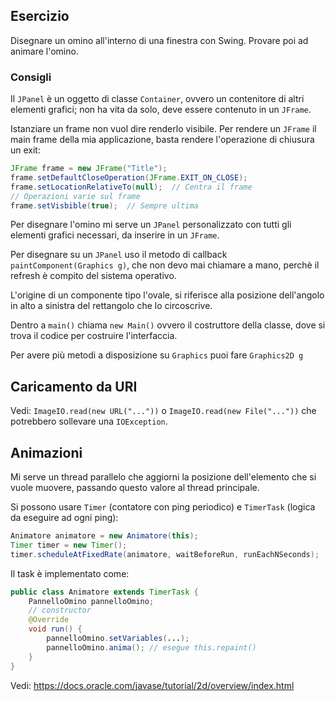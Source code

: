 ## Esercizio
Disegnare un omino all'interno di una finestra con Swing. Provare poi ad animare l'omino.

### Consigli
Il `JPanel` è un oggetto di classe `Container`, ovvero un contenitore di altri elementi grafici; non ha vita da solo, deve essere contenuto in un `JFrame`.

Istanziare un frame non vuol dire renderlo visibile. Per rendere un `JFrame` il main frame della mia applicazione, basta rendere l'operazione di chiusura un exit:
```java
JFrame frame = new JFrame("Title");
frame.setDefaultCloseOperation(JFrame.EXIT_ON_CLOSE);
frame.setLocationRelativeTo(null);  // Centra il frame
// Operazioni varie sul frame
frame.setVisbible(true);  // Sempre ultima
```

Per disegnare l'omino mi serve un `JPanel` personalizzato con tutti gli elementi grafici necessari, da inserire in un `JFrame`.

Per disegnare su un `JPanel` uso il metodo di callback `paintComponent(Graphics g)`, che non devo mai chiamare a mano, perchè il refresh è compito del sistema operativo.

L'origine di un componente tipo l'ovale, si riferisce alla posizione dell'angolo in alto a sinistra del rettangolo che lo circoscrive.

Dentro a `main()` chiama `new Main()` ovvero il costruttore della classe, dove si trova il codice per costruire l'interfaccia.

Per avere più metodi a disposizione su `Graphics` puoi fare `Graphics2D g`

## Caricamento da URI
Vedi: `ImageIO.read(new URL("..."))` o `ImageIO.read(new File("..."))` che potrebbero sollevare una `IOException`.

## Animazioni
Mi serve un thread parallelo che aggiorni la posizione dell'elemento che si vuole muovere, passando questo valore al thread principale. 

Si possono usare `Timer` (contatore con ping periodico) e `TimerTask` (logica da eseguire ad ogni ping):
```java
Animatore animatore = new Animatore(this);
Timer timer = new Timer();
timer.scheduleAtFixedRate(animatore, waitBeforeRun, runEachNSeconds);
```

Il task è implementato come:
```java
public class Animatore extends TimerTask {
	PannelloOmino pannelloOmino;
	// constructor
	@Override
	void run() {
		pannelloOmino.setVariables(...);
		pannelloOmino.anima(); // esegue this.repaint()
	}
}
```

Vedi: https://docs.oracle.com/javase/tutorial/2d/overview/index.html